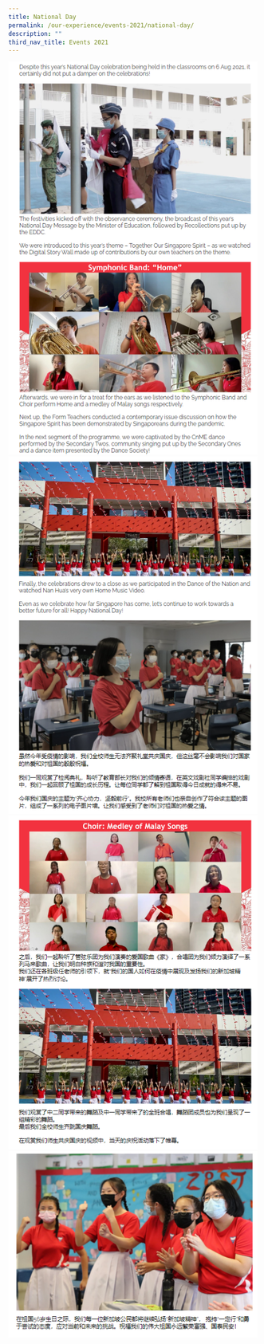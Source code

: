 ```yaml
---
title: National Day
permalink: /our-experience/events-2021/national-day/
description: ""
third_nav_title: Events 2021
---
```

<img src="/images/ndp1.png" 
         style="width:500px"
	/>
<br>
<img src="/images/ndp2.png" 
         style="width:500px"
	/>
<br>
<img src="/images/ndp3.png" 
         style="width:500px"
	/>
<br>
<img src="/images/ndp4.png" 
         style="width:500px"
	/>
<br>
